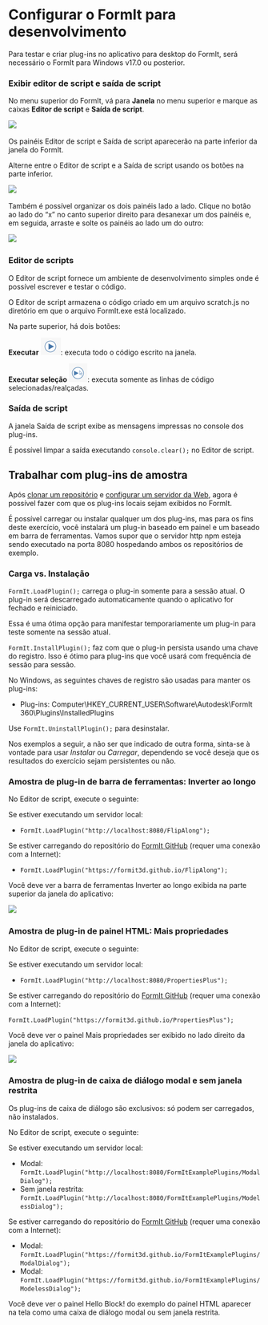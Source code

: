# Configurar o FormIt para desenvolvimento 

Para testar e criar plug-ins no aplicativo para desktop do FormIt, será necessário o FormIt para Windows v17.0 ou posterior.

### **Exibir editor de script e saída de script**

No menu superior do FormIt, vá para **Janela** no menu superior e marque as caixas **Editor de script** e **Saída de script**.

![](https://formit3d.github.io/FormItExamplePlugins/docs/images/EnableDevelopmentWindows.PNG)

Os painéis Editor de script e Saída de script aparecerão na parte inferior da janela do FormIt.

Alterne entre o Editor de script e a Saída de script usando os botões na parte inferior.

![](https://formit3d.github.io/FormItExamplePlugins/docs/images/ScriptEditorDefaultState.PNG)

Também é possível organizar os dois painéis lado a lado. Clique no botão ao lado do “x” no canto superior direito para desanexar um dos painéis e, em seguida, arraste e solte os painéis ao lado um do outro:

![](https://formit3d.github.io/FormItExamplePlugins/docs/images/ScriptEditor+ScriptOutputConfiguration.gif)

### **Editor de scripts**

O Editor de script fornece um ambiente de desenvolvimento simples onde é possível escrever e testar o código.

O Editor de script armazena o código criado em um arquivo scratch.js no diretório em que o arquivo FormIt.exe está localizado.

Na parte superior, há dois botões:

**Executar** ![](<../../../.gitbook/assets/image (8) (1).png>): executa todo o código escrito na janela.

**Executar seleção** ![](<../../../.gitbook/assets/image (52).png>): executa somente as linhas de código selecionadas/realçadas.

### **Saída de script**

A janela Saída de script exibe as mensagens impressas no console dos plug-ins.

É possível limpar a saída executando `console.clear();` no Editor de script.

## Trabalhar com plug-ins de amostra

Após [clonar um repositório](cloning-a-sample-plugin.md) e [configurar um servidor da Web](hosting-a-plugin-on-a-local-server.md), agora é possível fazer com que os plug-ins locais sejam exibidos no FormIt.

É possível carregar ou instalar qualquer um dos plug-ins, mas para os fins deste exercício, você instalará um plug-in baseado em painel e um baseado em barra de ferramentas. Vamos supor que o servidor http npm esteja sendo executado na porta 8080 hospedando ambos os repositórios de exemplo.

### **Carga vs. Instalação**

`FormIt.LoadPlugin();` carrega o plug-in somente para a sessão atual. O plug-in será descarregado automaticamente quando o aplicativo for fechado e reiniciado.

Essa é uma ótima opção para manifestar temporariamente um plug-in para teste somente na sessão atual.

`FormIt.InstallPlugin();` faz com que o plug-in persista usando uma chave do registro. Isso é ótimo para plug-ins que você usará com frequência de sessão para sessão.

No Windows, as seguintes chaves de registro são usadas para manter os plug-ins:

* Plug-ins: Computer\\HKEY_CURRENT_USER\\Software\\Autodesk\\FormIt 360\\Plugins\\InstalledPlugins

Use `FormIt.UninstallPlugin();` para desinstalar.

Nos exemplos a seguir, a não ser que indicado de outra forma, sinta-se à vontade para usar _Instalar_ ou _Carregar_, dependendo se você deseja que os resultados do exercício sejam persistentes ou não.

### **Amostra de plug-in de barra de ferramentas: Inverter ao longo**

No Editor de script, execute o seguinte:

Se estiver executando um servidor local:

* `FormIt.LoadPlugin("http://localhost:8080/FlipAlong");`

Se estiver carregando do repositório do [FormIt GitHub](https://github.com/FormIt3D/) (requer uma conexão com a Internet):

* `FormIt.LoadPlugin("https://formit3d.github.io/FlipAlong");`

Você deve ver a barra de ferramentas Inverter ao longo exibida na parte superior da janela do aplicativo:

![](https://formit3d.github.io/FormItExamplePlugins/docs/images/FlipAlongToolbar.PNG)

### **Amostra de plug-in de painel HTML: Mais propriedades**

No Editor de script, execute o seguinte:

Se estiver executando um servidor local:

* `FormIt.LoadPlugin("http://localhost:8080/PropertiesPlus");`

Se estiver carregando do repositório do [FormIt GitHub](https://github.com/FormIt3D/) (requer uma conexão com a Internet):

`FormIt.LoadPlugin("https://formit3d.github.io/PropertiesPlus");`

Você deve ver o painel Mais propriedades ser exibido no lado direito da janela do aplicativo:

![](https://formit3d.github.io/FormItExamplePlugins/docs/images/PropertiesPlusPanel.png)

### **Amostra de plug-in de caixa de diálogo modal e sem janela restrita**

Os plug-ins de caixa de diálogo são exclusivos: só podem ser carregados, não instalados.

No Editor de script, execute o seguinte:

Se estiver executando um servidor local:

* Modal: `FormIt.LoadPlugin("http://localhost:8080/FormItExamplePlugins/ModalDialog");`
* Sem janela restrita: `FormIt.LoadPlugin("http://localhost:8080/FormItExamplePlugins/ModelessDialog");`

Se estiver carregando do repositório do [FormIt GitHub](https://github.com/FormIt3D/) (requer uma conexão com a Internet):

* Modal: `FormIt.LoadPlugin("https://formit3d.github.io/FormItExamplePlugins/ModalDialog");`
* Modal: `FormIt.LoadPlugin("https://formit3d.github.io/FormItExamplePlugins/ModelessDialog");`

Você deve ver o painel Hello Block! do exemplo do painel HTML aparecer na tela como uma caixa de diálogo modal ou sem janela restrita.
